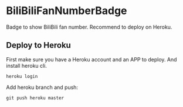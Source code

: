 # BiliBiliFanNumberBadge
Badge to show BiliBili fan number. Recommend to deploy on Heroku.

## Deploy to Heroku

First make sure you have a Heroku account and an APP to deploy. And install heroku cli.

```
heroku login
```

Add heroku branch and push:

```
git push heroku master
```
